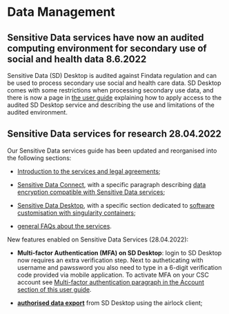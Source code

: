 
# Data Management

## Sensitive Data services have now an audited computing environment for secondary use of social and health data 8.6.2022

Sensitive Data (SD) Desktop is audited against Findata regulation and can be used to process secondary use social and health care data. SD Desktop comes with some restrictions when processing secondary use data, and there is now a page in [the user guide](../../data/sensitive-data/sd-desktop-audited/) explaining how to apply access to the audited SD Desktop service and describing the use and limitations of the audited environment.

## Sensitive Data services for research 28.04.2022

Our Sensitive Data services guide has been updated and reorganised into the following sections:

* [Introduction to the services and legal agreements](../data/sensitive-data/intro.md);

* [Sensitive Data Connect](../data/sensitive-data/sd_connect.md#), with a specific paragraph describing [data encryption compatible with Sensitive Data services](../data/sensitive-data/sd_connect.md#introduction-to-data-encryption-compatible-with-sensitive-data-services);

* [Sensitive Data Desktop](../../data/sensitive-data/sd-desktop-audited/#), with a specific section dedicated to [software customisation with singularity containers](../../data/sensitive-data/sd-desktop-audited#software-customisation);

* [general FAQs about the services](../../faq/#sensitive-data-services-for-research).

New features enabled on Sensitive Data Services (28.04.2022):

* **Multi-factor Authentication (MFA) on SD Desktop**: login to SD Desktop now requires an extra verification step. Next to autheticating with username and pawssword you also need to type in a 6-digit verification code provided via mobile application. To activate MFA on your CSC account see  [Multi-factor authentication paragraph in the Account section of this user guide](../../accounts/mfa/).

* [**authorised data export**](../../data/sensitive-data/sd-desktop-audited#data-export-from-sd-desktop) from SD Desktop using the airlock client;
